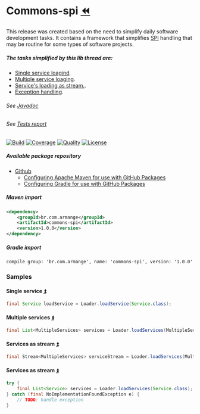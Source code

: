 # Commons-spi [:rewind:](https://github.com/armange/j-commons)

This release was created based on the need to simplify daily software development tasks. It contains a framework that simplifies [SPI](https://docs.oracle.com/javase/tutorial/sound/SPI-intro.html) handling that may be routine for some types of software projects.

<a name="summary"></a>

##### The tasks simplified by this lib thread are:
- [Single service loagind](#single).
- [Multiple service loaging](#multiple).
- [Service's loading as stream.](#stream).
- [Exception handling](#excepton).

###### See [Javadoc](https://armange.github.io/j-commons/commons-spi/javadoc)
###### See [Tests report](https://armange.github.io/j-commons/commons-spi/test)

[![Build][buildbadge]](https://github.com/armange/j-commons/commits/development) 
[![Coverage][coveragebadge]](https://sonarcloud.io/dashboard?id=armange_j-commons-commons-spi) 
[![Quality][qualitybadge]](https://sonarcloud.io/dashboard?id=armange_j-commons-commons-spi) 
[![License][licensebadge]](https://github.com/armange/j-commons/blob/development/LICENSE)

[buildbadge]: https://img.shields.io/github/workflow/status/armange/j-commons/Java%20CI?style=for-the-badge "Build Status"
[coveragebadge]: https://img.shields.io/sonar/coverage/armange_j-commons-commons-spi?server=https%3A%2F%2Fsonarcloud.io&style=for-the-badge 
[qualitybadge]: https://img.shields.io/sonar/quality_gate/armange_j-commons-commons-spi?server=https%3A%2F%2Fsonarcloud.io&style=for-the-badge
[licensebadge]: https://img.shields.io/github/license/armange/j-commons?style=for-the-badge

##### Available package repository

 - [Github](https://github.com/armange/j-commons/packages/135453?version=1.0.0)
     - [Configuring Apache Maven for use with GitHub Packages](https://help.github.com/en/packages/using-github-packages-with-your-projects-ecosystem/configuring-apache-maven-for-use-with-github-packages)
     - [Configuring Gradle for use with GitHub Packages](https://help.github.com/en/packages/using-github-packages-with-your-projects-ecosystem/configuring-gradle-for-use-with-github-packages)

##### Maven import

```xml
<dependency>
    <groupId>br.com.armange</groupId>
    <artifactId>commons-spi</artifactId>
    <version>1.0.0</version>
</dependency>
```

##### Gradle import

```
compile group: 'br.com.armange', name: 'commons-spi', version: '1.0.0'
```

### Samples

<a name="single"></a>

#### Single service [:arrow_double_up:](#summary)
```java
final Service loadService = Loader.loadService(Service.class);
```

<a name="multiple"></a>

#### Multiple services [:arrow_double_up:](#summary)
```java
final List<MultipleServices> services = Loader.loadServices(MultipleServices.class);
```

<a name="stream"></a>

#### Services as stream [:arrow_double_up:](#summary)
```java
final Stream<MultipleServices> serviceStream = Loader.loadServices(MultipleServices.class, false);
```

<a name="exception"></a>

#### Services as stream [:arrow_double_up:](#summary)
```java
try {
    final List<Service> services = Loader.loadServices(Service.class);
} catch (final NoImplementationFoundException e) {
    // TODO: handle exception
}
```